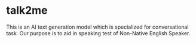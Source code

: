 # talk2me
This is an AI text generation model which is specialized for conversational task. Our purpose is to aid in speaking test of Non-Native English Speaker.
